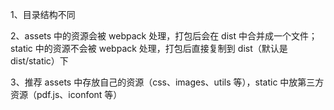 1、目录结构不同

2、assets 中的资源会被 webpack 处理，打包后会在 dist 中合并成一个文件；static 中的资源不会被 webpack 处理，打包后直接复制到 dist（默认是 dist/static）下

3、推荐 assets 中存放自己的资源（css、images、utils 等），static 中放第三方资源（pdf.js、iconfont 等）
